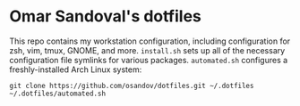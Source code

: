 Omar Sandoval's dotfiles
========================
This repo contains my workstation configuration, including configuration for
zsh, vim, tmux, GNOME, and more. `install.sh` sets up all of the necessary
configuration file symlinks for various packages. `automated.sh` configures a
freshly-installed Arch Linux system:

    git clone https://github.com/osandov/dotfiles.git ~/.dotfiles
    ~/.dotfiles/automated.sh

